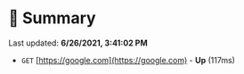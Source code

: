 # 📖 Summary
Last updated: **6/26/2021, 3:41:02 PM**

- `GET` [https://google.com](https://google.com) - **Up** (117ms)
